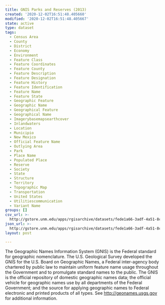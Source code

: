 ```yaml
---
title: GNIS Parks and Reserves (2013)
created: '2020-12-02T16:51:48.405660'
modified: '2020-12-02T16:51:48.405667'
state: active
type: dataset
tags:
  - Census Area
  - County
  - District
  - Economy
  - Environment
  - Feature Class
  - Feature Coordinates
  - Feature County
  - Feature Description
  - Feature Designation
  - Feature History
  - Feature Identification
  - Feature Name
  - Feature State
  - Geographic Feature
  - Geographic Name
  - Geographical Feature
  - Geographical Name
  - Imagerybasemapsearthcover
  - Inlandwaters
  - Location
  - Municipio
  - New Mexico
  - Official Feature Name
  - Outlying Area
  - Park
  - Place Name
  - Populated Place
  - Reserve
  - Society
  - State
  - Structure
  - Territory
  - Topographic Map
  - Transportation
  - United States
  - Utilitiescommunication
  - Variant Name
groups: []
csv_url: >-
  http://gstore.unm.edu/apps/rgisarchive/datasets/fede1a66-3adf-4a51-8cee-2553dde8870d/gnisparks.derived.csv
json_url: >-
  http://gstore.unm.edu/apps/rgisarchive/datasets/fede1a66-3adf-4a51-8cee-2553dde8870d/gnisparks.derived.json
layout: post

---
```

The Geographic Names Information System (GNIS) is the Federal standard for geographic nomenclature. The U.S. Geological Survey developed the GNIS for the U.S. Board on Geographic Names, a Federal inter-agency body chartered by public law to maintain uniform feature name usage throughout the Government and to promulgate standard names to the public. The GNIS is the official repository of domestic geographic names data; the official vehicle for geographic names use by all departments of the Federal Government; and the source for applying geographic names to Federal electronic and printed products of all types. See http://geonames.usgs.gov for additional information.
